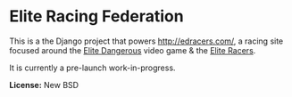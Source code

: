 # Elite Racing Federation

This is a the Django project that powers http://edracers.com/, a racing site
focused around the [Elite Dangerous](http://elitedangerous.com/) video game &
the [Elite Racers](http://reddit.com/r/EliteRacers).

It is currently a pre-launch work-in-progress.

**License:** New BSD
